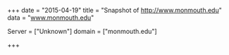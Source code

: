 
+++
date = "2015-04-19"
title = "Snapshot of http://www.monmouth.edu"
data = "www.monmouth.edu"

Server = ["Unknown"]
domain = ["monmouth.edu"]


+++
#
